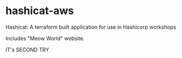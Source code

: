 # hashicat-aws
Hashicat: A terraform built application for use in Hashicorp workshops

Includes "Meow World" website.

IT's SECOND TRY